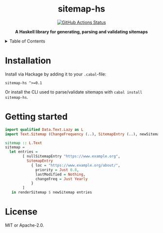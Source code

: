<h1 align="center">sitemap-hs</h1>
<p align="center">
    <a href="https://github.com/sondr3/sitemap-hs/actions"><img alt="GitHub Actions Status" src="https://github.com/sondr3/sitemap-hs/workflows/pipeline/badge.svg" /></a>
</p>

<p align="center">
    <b>A Haskell library for generating, parsing and validating sitemaps</b>
</p>

<details>
<summary>Table of Contents</summary>
<br />

## Table of Contents

- [Installation](#installation)
- [Getting started](#getting-started)
- [License](#license)
</details>

# Installation

Install via Hackage by adding it to your `.cabal`-file: 

```cabal
sitemap-hs ^>=0.1
```

Or install the CLI used to parse/validate sitemaps with `cabal install sitemap-hs`.

# Getting started

```haskell
import qualified Data.Text.Lazy as L
import Text.Sitemap (ChangeFrequency (..), SitemapEntry (..), newSitemap, nullSitemapEntry, renderSitemap)

sitemap :: L.Text
sitemap =
  let entries =
        [ nullSitemapEntry "https://www.example.org",
          SitemapEntry
            { loc = "https://www.example.org/about/",
              priority = Just 0.8,
              lastModified = Nothing,
              changeFreq = Just Yearly
            }
        ]
   in renderSitemap $ newSitemap entries
```

# License

MIT or Apache-2.0.
